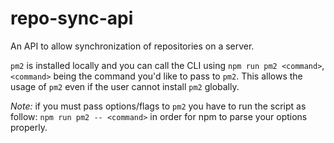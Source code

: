 # repo-sync-api

An API to allow synchronization of repositories on a server.

`pm2` is installed locally and you can call the CLI using `npm run pm2 <command>`, `<command>` being the command you'd like to pass to `pm2`. This allows the usage of `pm2` even if the user cannot install `pm2` globally.

_Note:_ if you must pass options/flags to `pm2` you have to run the script as follow: `npm run pm2 -- <command>` in order for npm to parse your options properly. 